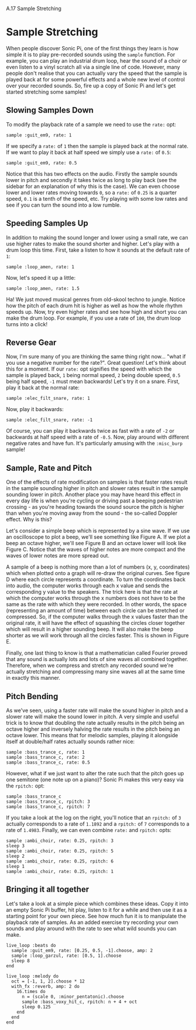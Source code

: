 A.17 Sample Stretching

# Sample Stretching

When people discover Sonic Pi, one of the first things they learn is how
simple it is to play pre-recorded sounds using the `sample`
function. For example, you can play an industrial drum loop, hear the
sound of a choir or even listen to a vinyl scratch all via a single line
of code. However, many people don't realise that you can actually vary
the speed that the sample is played back at for some powerful effects and a
whole new level of control over your recorded sounds. So, fire up a copy of
Sonic Pi and let's get started stretching some samples!

## Slowing Samples Down

To modify the playback rate of a sample we need to use the `rate:` opt:

    sample :guit_em9, rate: 1
    
If we specify a `rate:` of `1` then the sample is played back at the
normal rate. If we want to play it back at half speed we simply
use a `rate:` of `0.5`:


    sample :guit_em9, rate: 0.5
    
Notice that this has two effects on the audio. Firstly the sample sounds
lower in pitch and secondly it takes twice as long to play back (see the
sidebar for an explanation of why this is the case). We can even choose
lower and lower rates moving towards `0`, so a `rate:` of `0.25` is a
quarter speed, `0.1` is a tenth of the speed, etc. Try playing with some
low rates and see if you can turn the sound into a low rumble.

## Speeding Samples Up

In addition to making the sound longer and lower using a small rate, we
can use higher rates to make the sound shorter and higher. Let's play
with a drum loop this time. First, take a listen to how it sounds at the
default rate of `1`:

    sample :loop_amen, rate: 1


Now, let's speed it up a little:

    sample :loop_amen, rate: 1.5
    
Ha! We just moved musical genres from old-skool techno to jungle. Notice
how the pitch of each drum hit is higher as well as how the whole rhythm
speeds up. Now, try even higher rates and see how high and short you
can make the drum loop. For example, if you use a rate of `100`, the
drum loop turns into a click!

## Reverse Gear

Now, I'm sure many of you are thinking the same thing right now... "what
if you use a negative number for the rate?". Great question! Let's think
about this for a moment. If our `rate:` opt signifies the speed with
which the sample is played back, `1` being normal speed, `2` being
double speed, `0.5` being half speed, `-1` must mean backwards! Let's
try it on a snare. First, play it back at the normal rate:

    sample :elec_filt_snare, rate: 1
    
Now, play it backwards:    

    sample :elec_filt_snare, rate: -1
    
Of course, you can play it backwards twice as fast with a rate of `-2`
or backwards at half speed with a rate of `-0.5`. Now, play around with
different negative rates and have fun. It's particularly amusing with
the `:misc_burp` sample!


## Sample, Rate and Pitch

One of the effects of rate modification on samples is that faster rates
result in the sample sounding higher in pitch and slower rates result in
the sample sounding lower in pitch. Another place you may
have heard this effect in every day life is when you're cycling or
driving past a beeping pedestrian crossing - as you're heading towards
the sound source the pitch is higher than when you're moving away from the
sound - the so-called Doppler effect. Why is this?

Let's consider a simple beep which is represented by a sine wave. If we
use an oscilloscope to plot a beep, we'll see something like Figure A.
If we plot a beep an octave higher, we'll see Figure B and an octave
lower will look like Figure C. Notice that the waves of higher notes are
more compact and the waves of lower notes are more spread out. 

A sample of a beep is nothing more than a lot of numbers (x, y,
coordinates) which when plotted onto a graph will re-draw the original
curves. See figure D where each circle represents a coordinate. To turn
the coordinates back into audio, the computer works through each x value
and sends the corresponding y value to the speakers. The trick here is
that the rate at which the computer works through the x numbers does not
have to be the same as the rate with which they were recorded. In other
words, the space (representing an amount of time) between each circle
can be stretched or compressed. So, if the computer walks through the x
values faster than the original rate, it will have the effect of
squashing the circles closer together which will result in a higher
sounding beep. It will also make the beep shorter as we will work
through all the circles faster. This is shown in Figure E.

Finally, one last thing to know is that a mathematician called Fourier
proved that any sound is actually lots and lots of sine waves all
combined together. Therefore, when we compress and stretch any recorded
sound we're actually stretching and compressing many sine waves all at
the same time in exactly this manner.

## Pitch Bending

As we've seen, using a faster rate will make the sound higher in pitch
and a slower rate will make the sound lower in pitch. A very simple and
useful trick is to know that doubling the rate actually results in the
pitch being an octave higher and inversely halving the rate results in
the pitch being an octave lower. This means that for melodic samples,
playing it alongside itself at double/half rates actually sounds rather
nice:

```
sample :bass_trance_c, rate: 1
sample :bass_trance_c, rate: 2
sample :bass_trance_c, rate: 0.5
```
    
However, what if we just want to alter the rate such that the pitch goes
up one semitone (one note up on a piano)? Sonic Pi makes this very easy
via the `rpitch:` opt:

```
sample :bass_trance_c
sample :bass_trance_c, rpitch: 3
sample :bass_trance_c, rpitch: 7
```
    
If you take a look at the log on the right, you'll notice that an
`rpitch:` of `3` actually corresponds to a rate of `1.1892` and a
`rpitch:` of `7` corresponds to a rate of `1.4983`. Finally, we can even
combine `rate:` and `rpitch:` opts:

```
sample :ambi_choir, rate: 0.25, rpitch: 3
sleep 3
sample :ambi_choir, rate: 0.25, rpitch: 5
sleep 2
sample :ambi_choir, rate: 0.25, rpitch: 6
sleep 1
sample :ambi_choir, rate: 0.25, rpitch: 1
```
    

## Bringing it all together    

Let's take a look at a simple piece which combines these ideas. Copy it
into an empty Sonic Pi buffer, hit play, listen to it for a while and
then use it as a starting point for your own piece. See how much fun it
is to manipulate the playback rate of samples. As an added exercise try
recording your own sounds and play around with the rate to see what
wild sounds you can make.

```
live_loop :beats do
  sample :guit_em9, rate: [0.25, 0.5, -1].choose, amp: 2
  sample :loop_garzul, rate: [0.5, 1].choose
  sleep 8
end
 
live_loop :melody do
  oct = [-1, 1, 2].choose * 12
  with_fx :reverb, amp: 2 do
    16.times do
      n = (scale 0, :minor_pentatonic).choose
      sample :bass_voxy_hit_c, rpitch: n + 4 + oct
      sleep 0.125
    end
  end
end
```







